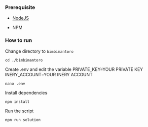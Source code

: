### Prerequisite

- [NodeJS](https://nodejs.org/en/)

- NPM



### How to run

Change directory to ```bimbimantoro```

```shell
cd ./bimbimantoro
```

Create .env and edit the variable
PRIVATE_KEY=YOUR PRIVATE KEY
INERY_ACCOUNT=YOUR INERY ACCOUNT

```shell
nano .env
```

Install dependencies

```shell
npm install
```

Run the script

```
npm run solution
```
